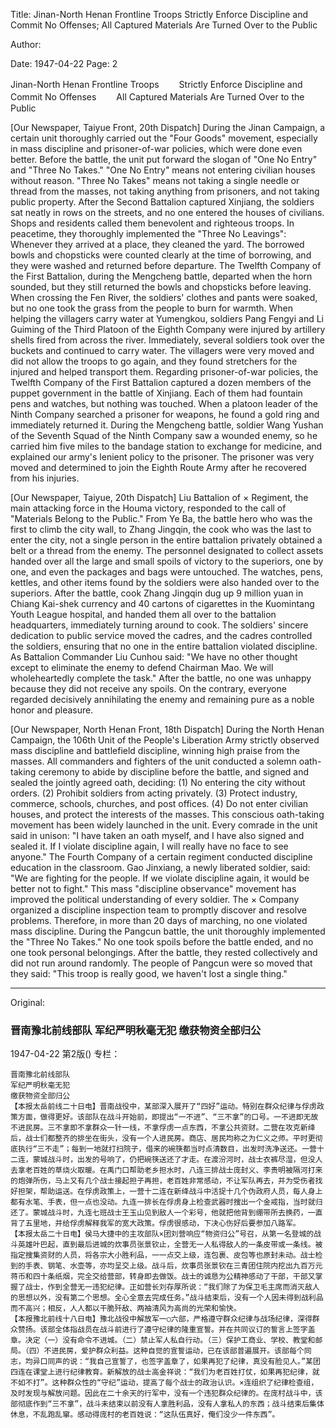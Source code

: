 Title: Jinan-North Henan Frontline Troops Strictly Enforce Discipline and Commit No Offenses; All Captured Materials Are Turned Over to the Public

Author:

Date: 1947-04-22
Page: 2

Jinan-North Henan Frontline Troops
　　Strictly Enforce Discipline and Commit No Offenses
　　All Captured Materials Are Turned Over to the Public

[Our Newspaper, Taiyue Front, 20th Dispatch] During the Jinan Campaign, a certain unit thoroughly carried out the "Four Goods" movement, especially in mass discipline and prisoner-of-war policies, which were done even better. Before the battle, the unit put forward the slogan of "One No Entry" and "Three No Takes." "One No Entry" means not entering civilian houses without reason. "Three No Takes" means not taking a single needle or thread from the masses, not taking anything from prisoners, and not taking public property. After the Second Battalion captured Xinjiang, the soldiers sat neatly in rows on the streets, and no one entered the houses of civilians. Shops and residents called them benevolent and righteous troops. In peacetime, they thoroughly implemented the "Three No Leavings": Whenever they arrived at a place, they cleaned the yard. The borrowed bowls and chopsticks were counted clearly at the time of borrowing, and they were washed and returned before departure. The Twelfth Company of the First Battalion, during the Mengcheng battle, departed when the horn sounded, but they still returned the bowls and chopsticks before leaving. When crossing the Fen River, the soldiers' clothes and pants were soaked, but no one took the grass from the people to burn for warmth. When helping the villagers carry water at Yumengkou, soldiers Pang Fengyi and Li Guiming of the Third Platoon of the Eighth Company were injured by artillery shells fired from across the river. Immediately, several soldiers took over the buckets and continued to carry water. The villagers were very moved and did not allow the troops to go again, and they found stretchers for the injured and helped transport them. Regarding prisoner-of-war policies, the Twelfth Company of the First Battalion captured a dozen members of the puppet government in the battle of Xinjiang. Each of them had fountain pens and watches, but nothing was touched. When a platoon leader of the Ninth Company searched a prisoner for weapons, he found a gold ring and immediately returned it. During the Mengcheng battle, soldier Wang Yushan of the Seventh Squad of the Ninth Company saw a wounded enemy, so he carried him five miles to the bandage station to exchange for medicine, and explained our army's lenient policy to the prisoner. The prisoner was very moved and determined to join the Eighth Route Army after he recovered from his injuries.

[Our Newspaper, Taiyue, 20th Dispatch] Liu Battalion of × Regiment, the main attacking force in the Houma victory, responded to the call of "Materials Belong to the Public." From Ye Ba, the battle hero who was the first to climb the city wall, to Zhang Jingqin, the cook who was the last to enter the city, not a single person in the entire battalion privately obtained a belt or a thread from the enemy. The personnel designated to collect assets handed over all the large and small spoils of victory to the superiors, one by one, and even the packages and bags were untouched. The watches, pens, kettles, and other items found by the soldiers were also handed over to the superiors. After the battle, cook Zhang Jingqin dug up 9 million yuan in Chiang Kai-shek currency and 40 cartons of cigarettes in the Kuomintang Youth League hospital, and handed them all over to the battalion headquarters, immediately turning around to cook. The soldiers' sincere dedication to public service moved the cadres, and the cadres controlled the soldiers, ensuring that no one in the entire battalion violated discipline. As Battalion Commander Liu Cunhou said: "We have no other thought except to eliminate the enemy to defend Chairman Mao. We will wholeheartedly complete the task." After the battle, no one was unhappy because they did not receive any spoils. On the contrary, everyone regarded decisively annihilating the enemy and remaining pure as a noble honor and pleasure.

[Our Newspaper, North Henan Front, 18th Dispatch] During the North Henan Campaign, the 106th Unit of the People's Liberation Army strictly observed mass discipline and battlefield discipline, winning high praise from the masses. All commanders and fighters of the unit conducted a solemn oath-taking ceremony to abide by discipline before the battle, and signed and sealed the jointly agreed oath, deciding: (1) No entering the city without orders. (2) Prohibit soldiers from acting privately. (3) Protect industry, commerce, schools, churches, and post offices. (4) Do not enter civilian houses, and protect the interests of the masses. This conscious oath-taking movement has been widely launched in the unit. Every comrade in the unit said in unison: "I have taken an oath myself, and I have also signed and sealed it. If I violate discipline again, I will really have no face to see anyone." The Fourth Company of a certain regiment conducted discipline education in the classroom. Gao Jinxiang, a newly liberated soldier, said: "We are fighting for the people. If we violate discipline again, it would be better not to fight." This mass "discipline observance" movement has improved the political understanding of every soldier. The × Company organized a discipline inspection team to promptly discover and resolve problems. Therefore, in more than 20 days of marching, no one violated mass discipline. During the Pangcun battle, the unit thoroughly implemented the "Three No Takes." No one took spoils before the battle ended, and no one took personal belongings. After the battle, they rested collectively and did not run around randomly. The people of Pangcun were so moved that they said: "This troop is really good, we haven't lost a single thing."



<hr /> 

Original: 


### 晋南豫北前线部队  军纪严明秋毫无犯  缴获物资全部归公

1947-04-22
第2版()
专栏：

    晋南豫北前线部队
    军纪严明秋毫无犯
    缴获物资全部归公
    【本报太岳前线二十日电】晋南战役中，某部深入展开了“四好”运动。特别在群众纪律与俘虏政策方面，做得更好。该部队在战斗开始前，即提出“一不进”、“三不拿”的口号。一不进即无故不进民房。三不拿即不拿群众一针一线，不拿俘虏一点东西，不拿公共资财。二营在攻克新绛后，战士们都整齐的排坐在街头，没有一个人进民房。商店、居民均称之为仁义之师。平时更彻底执行“三不走”；每到一地就打扫院子，借来的碗筷都当时点清数目，出发时洗净送还。一营十二连，蒙城战斗时，出发的号响了，仍把碗筷送还了才走。在渡汾河时，战士衣裤尽湿，但没人去拿老百姓的草烧火取暖。在禹门口帮助老乡担水时，八连三排战士庞封义、李贵明被隔河打来的炮弹所伤，马上又有几个战士接起担子再担，老百姓非常感动，不让军队再去，并为受伤者找好担架，帮助运送。在俘虏政策上，一营十二连在新绛战斗中活捉十几个伪政府人员，每人身上都有水笔、手表，但一点也没动。九连一排长在俘虏身上检查武器时搜出一个金戒指，当时就归还了。蒙城战斗时，九连七班战士王玉山见到敌人一个彩号，他就把他背到绷带所去换药，一直背了五里地，并给俘虏解释我军的宽大政策。俘虏很感动，下决心伤好后要参加八路军。
    【本报太岳二十日电】侯马大捷中的主攻部队×团刘营响应“物资归公”号召，从第一名登城的战斗英雄叶巴起，直到最后进城的炊事员张景钦止，全营无一人私得敌人的一条皮带或一条线。被指定搜集资财的人员，将各宗大小胜利品，一一点交上级，连包裹、皮包等也原封未动。战士检到的手表、钢笔、水壶等，亦均呈交上级。战斗后，炊事员张景钦在三青团住院内挖出九百万元蒋币和四十条纸烟，完全交给营部，转身即去做饭。战士的诚恳为公精神感动了干部，干部又掌握了战士，作到全营无一违犯纪律。正如营长刘存厚所说：“我们除了为保卫毛主席而消灭敌人的思想以外，没有第二个思想。全心全意去完成任务。”战斗结束后，没有一个人因未得到战利品而不高兴；相反，人人都以干脆歼敌、两袖清风为高尚的光荣和愉快。
    【本报豫北前线十八日电】豫北战役中解放军一○六部，严格遵守群众纪律与战场纪律，深得群众赞扬。该部全体指战员在战斗前进行了遵守纪律的隆重宣誓。并在共同议订的誓言上签字盖章。决定（一）没有命令不进城。（二）禁止军人私自行动。（三）保护工商业、学校、教堂和邮局。（四）不进民房，爱护群众利益。这种自觉的宣誓运动，已在该部普遍展开。该部每个同志，均异口同声的说：“我自己宣誓了，也签字盖章了，如果再犯了纪律，真没有脸见人。”某团四连在课堂上进行纪律教育。新解放的战士高金祥说：“我们为老百姓打仗，如果再犯纪律，就不如不打”。这种群众性的“守纪”运动，提高了每个战士的政治认识。×连组织了纪律检查组，及时发现与解放问题。因此在二十余天的行军中，没有一个违犯群众纪律的。在庞村战斗中，该部彻底作到“三不拿”，战斗未结束以前没有人拿胜利品，没有人拿私人的东西；战斗结束后集体休息，不乱跑乱窜。感动得庞村的老百姓说：“这队伍真好，俺们没少一件东西”。
